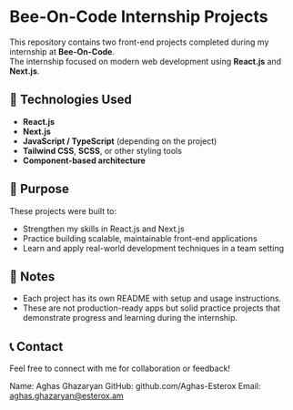 # Bee-On-Code Internship Projects

This repository contains two front-end projects completed during my internship at **Bee-On-Code**.  
The internship focused on modern web development using **React.js** and **Next.js**.


## 🚀 Technologies Used

- **React.js**
- **Next.js**
- **JavaScript / TypeScript** (depending on the project)
- **Tailwind CSS**, **SCSS**, or other styling tools
- **Component-based architecture**

## 🎯 Purpose

These projects were built to:
- Strengthen my skills in React.js and Next.js
- Practice building scalable, maintainable front-end applications
- Learn and apply real-world development techniques in a team setting

## 📌 Notes

- Each project has its own README with setup and usage instructions.
- These are not production-ready apps but solid practice projects that demonstrate progress and learning during the internship.

## 📞 Contact

Feel free to connect with me for collaboration or feedback!

Name: Aghas Ghazaryan
GitHub: github.com/Aghas-Esterox
Email: aghas.ghazaryan@esterox.am


